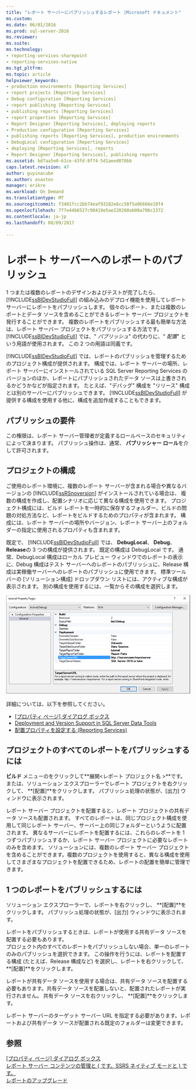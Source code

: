 ```yaml
---
title: "レポート サーバーにパブリッシュするレポート |Microsoft ドキュメント"
ms.custom: 
ms.date: 06/01/2016
ms.prod: sql-server-2016
ms.reviewer: 
ms.suite: 
ms.technology:
- reporting-services-sharepoint
- reporting-services-native
ms.tgt_pltfrm: 
ms.topic: article
helpviewer_keywords:
- production environments [Reporting Services]
- report projects [Reporting Services]
- Debug configuration [Reporting Services]
- report publishing [Reporting Services]
- publishing reports [Reporting Services]
- report properties [Reporting Services]
- Report Designer [Reporting Services], deploying reports
- Production configuration [Reporting Services]
- publishing reports [Reporting Services], production environments
- DebugLocal configuration [Reporting Services]
- deploying [Reporting Services], reports
- Report Designer [Reporting Services], publishing reports
ms.assetid: bd7aa5e0-61ce-43fd-8f74-5d1aeed078bb
caps.latest.revision: 47
author: guyinacube
ms.author: asaxton
manager: erikre
ms.workload: On Demand
ms.translationtype: MT
ms.sourcegitcommit: f3481fcc2bb74eaf93182e6cc58f5a06666e10f4
ms.openlocfilehash: 7f7e44b6527c90419e5ae220260ab08a706c2372
ms.contentlocale: ja-jp
ms.lasthandoff: 08/09/2017

---
```

# <a name="publishing-reports-to-a-report-server"></a>レポート サーバーへのレポートのパブリッシュ
  1 つまたは複数のレポートのデザインおよびテストが完了したら、 [!INCLUDE[ssBIDevStudioFull](../../includes/ssbidevstudiofull-md.md)] の組み込みのデプロイ機能を使用してレポート サーバーにレポートをパブリッシュします。 個々のレポート、または複数のレポートとデータ ソースを含めることができるレポート サーバー プロジェクトを発行することができます。 複数のレポートをパブリッシュする最も簡単な方法は、レポート サーバー プロジェクトをパブリッシュする方法です。 [!INCLUDE[ssBIDevStudioFull](../../includes/ssbidevstudiofull-md.md)] では、" *パブリッシュ*" の代わりに、" *配置*" という用語が使用されます。 この 2 つの用語は同義です。  
  
 [!INCLUDE[ssBIDevStudioFull](../../includes/ssbidevstudiofull-md.md)] では、レポートのパブリッシュを管理するためのプロジェクト構成が提供されます。 構成では、レポート サーバーの場所、レポート サーバーにインストールされている SQL Server Reporting Services のバージョンのほか、レポートにパブリッシュされたデータ ソースは上書きされるかどうかなどが指定されます。 たとえば、"デバッグ" 構成を "リリース" 構成とは別のサーバーにパブリッシュできます。 [!INCLUDE[ssBIDevStudioFull](../../includes/ssbidevstudiofull-md.md)] が提供する構成を使用する他に、構成を追加作成することもできます。  
 
## <a name="requirements-to-publish"></a>パブリッシュの要件
この権限は、レポート サーバー管理者が定義するロールベースのセキュリティによって決まります。 パブリッシュ操作は、通常、 **パブリッシャー ロール**を介して許可されます。  
  
## <a name="project-configurations"></a>プロジェクトの構成  
 ご使用のレポート環境に、複数のレポート サーバーが含まれる場合や異なるバージョンの [!INCLUDE[ssRSnoversion](../../includes/ssrsnoversion-md.md)] がインストールされている場合は、 複数の構成を作成し、配置シナリオに応じて異なる構成を使用できます。 プロジェクト構成には、ビルド レポートを一時的に保存するフォルダー、ビルドの問題の対処方法など、レポートをビルドするためのプロパティが含まれます。 構成には、レポート サーバーの場所やバージョン、レポート サーバー上のフォルダーの指定に使用されるプロパティも含まれます。  
  
 既定で、 [!INCLUDE[ssBIDevStudioFull](../../includes/ssbidevstudiofull-md.md)] では、 **DebugLocal**、 **Debug**、 **Release**の 3 つの構成が提供されます。 既定の構成は DebugLocal です。 通常、DebugLocal 構成はローカル プレビュー ウィンドウでのレポートの表示に、Debug 構成はテスト サーバーへのレポートのパブリッシュに、Release 構成は実稼働サーバーへのレポートのパブリッシュに使用できます。 標準ツール バーの [ソリューション構成] ドロップダウン リストには、アクティブな構成が表示されます。 別の構成を使用するには、一覧からその構成を選択します。  
  
 ![ssrs_project_properties](../../reporting-services/reports/media/ssrs-project-properties.png) 
  
 詳細については、以下を参照してください。
 + [[プロパティ ページ] ダイアログ ボックス](../../reporting-services/tools/project-property-pages-dialog-box.md)
 + [Deployment and Version Support in SQL Server Data Tools](../../reporting-services/tools/deployment-and-version-support-in-sql-server-data-tools-ssrs.md)
 + [配置プロパティを設定する (Reporting Services)](../../reporting-services/tools/set-deployment-properties-reporting-services.md)
  
## <a name="to-publish-all-reports-in-a-project"></a>プロジェクトのすべてのレポートをパブリッシュするには  
  
**ビルド** メニューのをクリックして**展開\<レポート プロジェクト名 >**です。 または、ソリューション エクスプローラーでレポート プロジェクトを右クリックして、 **[配置]**をクリックします。 パブリッシュ処理の状態が、[出力] ウィンドウに表示されます。  
  
レポート サーバー プロジェクトを配置すると、レポート プロジェクトの共有データ ソースも配置されます。 すべてのレポートは、同じプロジェクト構成を使用して同じレポート サーバー、サーバー上の同じフォルダーというように配置されます。 異なるサーバーにレポートを配置するには、これらのレポートを 1 つずつパブリッシュするか、レポート サーバー プロジェクトに必要なレポートのみを含めます。 ソリューションには、複数のレポート サーバー プロジェクトを含めることができます。複数のプロジェクトを使用すると、異なる構成を使用してさまざまなプロジェクトを配置できるため、レポートの配置を簡単に管理できます。 
  
## <a name="to-publish-a-single-report"></a>1 つのレポートをパブリッシュするには  
  
ソリューション エクスプローラーで、レポートを右クリックし、 **[配置]**をクリックします。 パブリッシュ処理の状態が、[出力] ウィンドウに表示されます。  
  
 レポートをパブリッシュするときは、レポートが使用する共有データ ソースを配置する必要もあります。   
 プロジェクト内のすべてのレポートをパブリッシュしない場合、単一のレポートのみのパブリッシュを選択できます。 この操作を行うには、レポートを配置する構成 (たとえば、Release 構成など) を選択し、レポートを右クリックして、 **[配置]**をクリックします。  
  
 レポートが共有データ ソースを使用する場合は、共有データ ソースを配置する必要もあります。共有データ ソースを配置しないと、配置されたレポートが実行されません。 共有データ ソースを右クリックし、 **[配置]**をクリックします。  
  
 レポート サーバーのターゲット サーバー URL を指定する必要があります。レポートおよび共有データ ソースが配置される既定のフォルダーは変更できます。  

  
## <a name="see-also"></a>参照  
 [[プロパティ ページ] ダイアログ ボックス](../../reporting-services/tools/project-property-pages-dialog-box.md)   
 [レポート サーバー コンテンツの管理と &#40; です。SSRS ネイティブ モードと &#41; です。](../../reporting-services/report-server/report-server-content-management-ssrs-native-mode.md)   
 [レポートのアップグレード](../../reporting-services/install-windows/upgrade-reports.md)  
  
  

